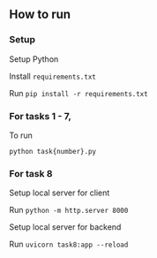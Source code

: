## How to run

### Setup
Setup Python

Install `requirements.txt`

Run `pip install -r requirements.txt`

### For tasks 1 - 7,
To run

`python task{number}.py`

### For task 8
Setup local server for client

Run `python -m http.server 8000`

Setup local server for backend

Run `uvicorn task8:app --reload`
